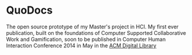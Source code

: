 QuoDocs
=======

The open source prototype of my Master's project in HCI. My first ever publication, built on the foundations of 
Computer Supported Collaborative Work and Gamification, soon to be published in Computer Human Interaction Conference 2014 in May in the [ACM Digital Library](http://dx.doi.org/10.1145/2559206.2581263)
